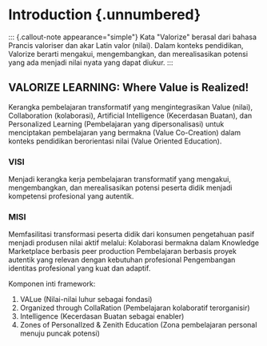 # Introduction {.unnumbered}

::: {.callout-note appearance="simple"}
Kata "Valorize" berasal dari bahasa Prancis valoriser dan akar Latin valor (nilai). Dalam konteks pendidikan, Valorize berarti mengakui, mengembangkan, dan merealisasikan potensi yang ada menjadi nilai nyata yang dapat diukur.
:::

## VALORIZE LEARNING: Where Value is Realized!

Kerangka pembelajaran transformatif yang mengintegrasikan Value (nilai), Collaboration (kolaborasi), Artificial Intelligence (Kecerdasan Buatan), dan Personalized Learning (Pembelajaran yang dipersonalisasi) untuk menciptakan pembelajaran yang bermakna (Value Co-Creation) dalam konteks pendidikan berorientasi nilai (Value Oriented Education).

### VISI

Menjadi kerangka kerja pembelajaran transformatif yang mengakui, mengembangkan, dan merealisasikan potensi peserta didik menjadi kompetensi profesional yang autentik.

### MISI

Memfasilitasi transformasi peserta didik dari konsumen pengetahuan pasif menjadi produsen nilai aktif melalui: Kolaborasi bermakna dalam Knowledge Marketplace berbasis peer production Pembelajaran berbasis proyek autentik yang relevan dengan kebutuhan profesional Pengembangan identitas profesional yang kuat dan adaptif.

Komponen inti framework:

1. VALue (Nilai-nilai luhur sebagai fondasi)
2. Organized through CollaRation (Pembelajaran kolaboratif terorganisir)
3. Intelligence (Kecerdasan Buatan sebagai enabler)
4. Zones of PersonalIzed & Zenith Education (Zona pembelajaran personal menuju puncak potensi)

